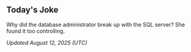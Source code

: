## Today's Joke
Why did the database administrator break up with the SQL server? She found it too controlling.

*Updated August 12, 2025 (UTC)*
